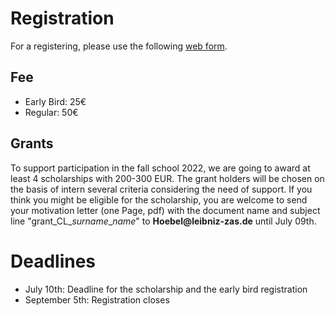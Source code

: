 # Registration

For a registering, please use the following [web form](https://www.eventbrite.de/manage/events/352582873867/tickets).

## Fee

- Early Bird: 25€ <br>
- Regular: 50€ <br>

## Grants

To support participation in the fall school 2022, we are going to award at least 4 scholarships with 200-300 EUR. The grant holders will be chosen on the basis of intern several criteria considering the need of support. If you think you might be eligible for the scholarship, you are welcome to send your motivation letter (one Page, pdf) with the document name and subject line "grant_CL_*surname*_*name*" to __Hoebel@leibniz-zas.de__ until July 09th. 

# Deadlines

- July 10th: Deadline for the scholarship and the early bird registration <br>
- September 5th: Registration closes <br>


